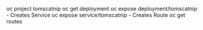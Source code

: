 oc project tomscatnip
oc get deployment
oc expose deployment/tomscatnip - Creates Service
oc expose service/tomscatnip - Creates Route
oc get routes
